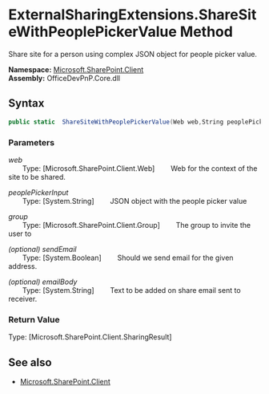 # ExternalSharingExtensions.ShareSiteWithPeoplePickerValue Method  
Share site for a person using complex JSON object for people picker value.  

**Namespace:** [Microsoft.SharePoint.Client](Microsoft.SharePoint.Client.md)  
**Assembly:** OfficeDevPnP.Core.dll  
## Syntax
```C#
public static  ShareSiteWithPeoplePickerValue(Web web,String peoplePickerInput,Group group,Boolean sendEmail,String emailBody)
```
### Parameters
*web*  
&emsp;&emsp;Type: [Microsoft.SharePoint.Client.Web] 
&emsp;&emsp;Web for the context of the site to be shared.  
  
*peoplePickerInput*  
&emsp;&emsp;Type: [System.String] 
&emsp;&emsp;JSON object with the people picker value  
  
*group*  
&emsp;&emsp;Type: [Microsoft.SharePoint.Client.Group] 
&emsp;&emsp;The group to invite the user to  
  
*(optional) sendEmail*  
&emsp;&emsp;Type: [System.Boolean] 
&emsp;&emsp;Should we send email for the given address.  
  
*(optional) emailBody*  
&emsp;&emsp;Type: [System.String] 
&emsp;&emsp;Text to be added on share email sent to receiver.  
  
### Return Value
Type: [Microsoft.SharePoint.Client.SharingResult]  


## See also
- [Microsoft.SharePoint.Client](Microsoft.SharePoint.Client.md)
